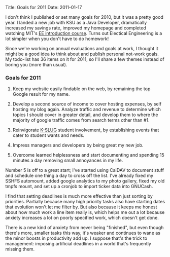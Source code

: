 Title: Goals for 2011
Date: 2011-01-17

I don't think I published or set many goals for 2010, but it was a pretty good
year. I landed a new job with KSU as a Java Developer, dramatically increased
my savings rate, improved my homepage and completed watching MIT's [EE
introduction course][1]. Turns out Electical Engineering is a lot simpler when
you don't have to do homework!

Since we're working on annual evaluations and goals at work, I thought it
might be a good idea to think about and publish personal not-work goals. My
todo-list has 36 items on it for 2011, so I'll share a few themes instead of
boring you (more than usual).

### Goals for 2011 ###

  1. Keep my website easily findable on the web, by remaining the top Google
result for my name.

  2. Develop a second source of income to cover hosting expenses, by self
hosting my blog again. Analyze traffic and revenue to determine which topics I
should cover in greater detail, and develop them to where the majority of
google traffic comes from search terms other than #1.

  3. Reinvigorate [K-SLUG][2] student involvement, by establishing events that
cater to student wants and needs.

  4. Impress managers and developers by being great my new job.

  5. Overcome learned helplessness and start documenting and spending 15
minutes a day removing small annoyances in my life.

Number 5 is off to a great start; I've started using CalDAV to document stuff and
schedule one thing a day to cross off the list. I've already fixed my SSHFS
automount, added google analytics to my photo gallery, fixed my old tmpfs
mount, and set up a cronjob to import ticker data into GNUCash.

I find that setting deadlines is much more effective than just sorting by
priorities. Partially because many high priority tasks also have starting
dates that evolution won't let me filter by. But also because it keeps me
honest about how much work a line item really is, which helps me out a lot
because anxiety increases a lot on poorly specified work, which doesn't get
done.

There is a new kind of anxiety from never being "finished", but even though
there's more, smaller tasks this way, it's weaker and continues to wane as the
minor boosts in productivity add up. I suppose that's the trick to management:
imposing artificial deadlines in a world that's frequently missing them.

   [1]: http://ocw.mit.edu/courses/electrical-engineering-and-computer-science/6-002-circuits-and-electronics-spring-2007/

   [2]: http://www.k-slug.org

